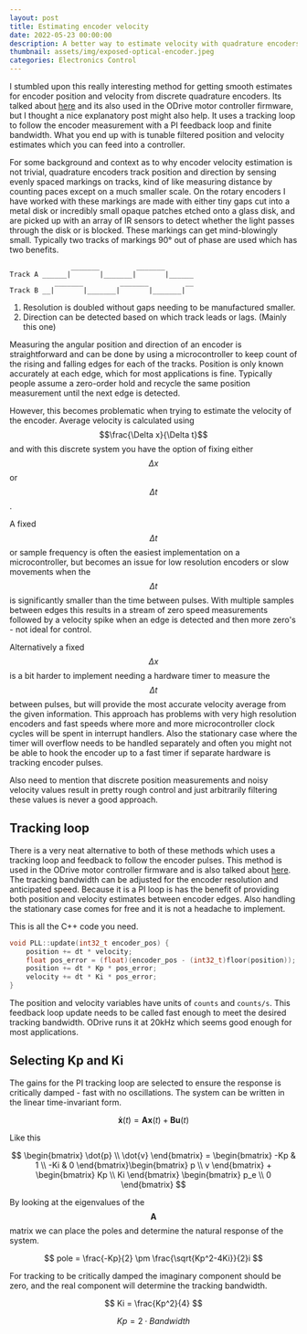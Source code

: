```yaml
---
layout: post
title: Estimating encoder velocity
date: 2022-05-23 00:00:00
description: A better way to estimate velocity with quadrature encoders.
thumbnail: assets/img/exposed-optical-encoder.jpeg
categories: Electronics Control
---
```


I stumbled upon this really interesting method for getting smooth estimates for encoder position and velocity from discrete quadrature encoders. Its talked about [here](https://www.embeddedrelated.com/showarticle/530.php) and its also used in the ODrive motor controller firmware, but I thought a nice explanatory post might also help. It uses a tracking loop to follow the encoder measurement with a PI feedback loop and finite bandwidth. What you end up with is tunable filtered position and velocity estimates which you can feed into a controller.

For some background and context as to why encoder velocity estimation is not trivial, quadrature encoders track position and direction by sensing evenly spaced markings on tracks, kind of like measuring distance by counting paces except on a much smaller scale. On the rotary encoders I have worked with these markings are made with either tiny gaps cut into a metal disk or incredibly small opaque patches etched onto a glass disk, and are picked up with an array of IR sensors to detect whether the light passes through the disk or is blocked. These markings can get mind-blowingly small. Typically two tracks of markings 90° out of phase are used which has two benefits.
```
               _______         _______       
Track A ______|       |_______|       |______
           _______         _______         __
Track B __|       |_______|       |_______|  
```
1. Resolution is doubled without gaps needing to be manufactured smaller.
2. Direction can be detected based on which track leads or lags. (Mainly this one)

Measuring the angular position and direction of an encoder is straightforward and can be done by using a microcontroller to keep count of the rising and falling edges for each of the tracks. Position is only known accurately at each edge, which for most applications is fine. Typically people assume a zero-order hold and recycle the same position measurement until the next edge is detected.

However, this becomes problematic when trying to estimate the velocity of the encoder. Average velocity is calculated using $$\frac{\Delta x}{\Delta t}$$ and with this discrete system you have the option of fixing either $$\Delta x$$ or $$\Delta t$$.

A fixed $$\Delta t$$ or sample frequency is often the easiest implementation on a microcontroller, but becomes an issue for low resolution encoders or slow movements when the $$\Delta t$$ is significantly smaller than the time between pulses. With multiple samples between edges this results in a stream of zero speed measurements followed by a velocity spike when an edge is detected and then more zero's - not ideal for control.

Alternatively a fixed $$\Delta x$$ is a bit harder to implement needing a hardware timer to measure the $$\Delta t$$ between pulses, but will provide the most accurate velocity average from the given information. This approach has problems with very high resolution encoders and fast speeds where more and more microcontroller clock cycles will be spent in interrupt handlers. Also the stationary case where the timer will overflow needs to be handled separately and often you might not be able to hook the encoder up to a fast timer if separate hardware is tracking encoder pulses.

Also need to mention that discrete position measurements and noisy velocity values result in pretty rough control and just arbitrarily filtering these values is never a good approach.

## Tracking loop
There is a very neat alternative to both of these methods which uses a tracking loop and feedback to follow the encoder pulses. This method is used in the ODrive motor controller firmware and is also talked about [here](https://www.embeddedrelated.com/showarticle/530.php). The tracking bandwidth can be adjusted for the encoder resolution and anticipated speed. Because it is a PI loop is has the benefit of providing both position and velocity estimates between encoder edges. Also handling the stationary case comes for free and it is not a headache to implement.

This is all the C++ code you need.

```cpp
void PLL::update(int32_t encoder_pos) {
    position += dt * velocity;
    float pos_error = (float)(encoder_pos - (int32_t)floor(position));
    position += dt * Kp * pos_error;
    velocity += dt * Ki * pos_error;
}
```

The position and velocity variables have units of ```counts``` and ```counts/s```. This feedback loop update needs to be called fast enough to meet the desired tracking bandwidth. ODrive runs it at 20kHz which seems good enough for most applications.

## Selecting Kp and Ki

The gains for the PI tracking loop are selected to ensure the response is critically damped - fast with no oscillations. The system can be written in the linear time-invariant form.

$$ \mathbf{\dot{x}}(t) = \mathbf{A}\mathbf{x}(t) + \mathbf{B}\mathbf{u}(t) $$

Like this

$$ \begin{bmatrix} \dot{p} \\ \dot{v} \end{bmatrix} = \begin{bmatrix} -Kp & 1 \\ -Ki & 0 \end{bmatrix}\begin{bmatrix} p \\ v \end{bmatrix} + \begin{bmatrix} Kp \\ Ki \end{bmatrix} \begin{bmatrix} p_e \\ 0 \end{bmatrix} $$

By looking at the eigenvalues of the $$\mathbf{A}$$ matrix we can place the poles and determine the natural response of the system.

$$ pole = \frac{-Kp}{2} \pm \frac{\sqrt{Kp^2-4Ki}}{2}i $$

For tracking to be critically damped the imaginary component should be zero, and the real component will determine the tracking bandwidth.

$$ Ki = \frac{Kp^2}{4} $$

$$ Kp = 2\cdot Bandwidth $$